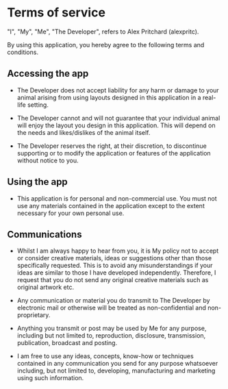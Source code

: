 # Terms of service

"I", "My", "Me", "The Developer", refers to Alex Pritchard (alexpritc).

By using this application, you hereby agree to the following terms and conditions.

## Accessing the app

 - The Developer does not accept liability for any harm or damage to your animal arising from using layouts designed in this application in a real-life setting.

 - The Developer cannot and will not guarantee that your individual animal will enjoy the layout you design in this application. This will depend on the needs and likes/dislikes of the animal itself.

 - The Developer reserves the right, at their discretion, to discontinue supporting or to modify the application or features of the application without notice to you.

## Using the app

 - This application is for personal and non-commercial use. You must not use any materials contained in the application except to the extent necessary for your own personal use.

## Communications

 - Whilst I am always happy to hear from you, it is My policy not to accept or consider creative materials, ideas or suggestions other than those specifically requested. This is to avoid any misunderstandings if your ideas are similar to those I have developed independently. Therefore, I request that you do not send any original creative materials such as original artwork etc. 
 
 - Any communication or material you do transmit to The Developer by electronic mail or otherwise will be treated as non-confidential and non-proprietary.

 - Anything you transmit or post may be used by Me for any purpose, including but not limited to, reproduction, disclosure, transmission, publication, broadcast and posting. 
 
 - I am free to use any ideas, concepts, know-how or techniques contained in any communication you send for any purpose whatsoever including, but not limited to, developing, manufacturing and marketing using such information.
